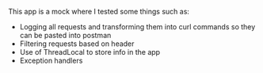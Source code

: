 This app is a mock where I tested some things such as:
- Logging all requests and transforming them into curl commands so they can be pasted into postman
- Filtering requests based on header
- Use of ThreadLocal to store info in the app
- Exception handlers